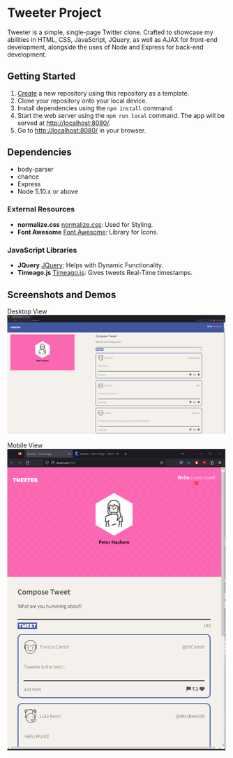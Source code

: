 # Tweeter Project

Tweeter is a simple, single-page Twitter clone. Crafted to showcase my abilities in HTML, CSS, JavaScript, JQuery, as well as AJAX for front-end development, alongside the uses of Node and Express for back-end development.

## Getting Started

1. [Create](https://docs.github.com/en/repositories/creating-and-managing-repositories/creating-a-repository-from-a-template) a new repository using this repository as a template.
2. Clone your repository onto your local device.
3. Install dependencies using the `npm install` command.
4. Start the web server using the `npm run local` command. The app will be served at <http://localhost:8080/>.
5. Go to <http://localhost:8080/> in your browser.

## Dependencies

- body-parser
- chance
- Express
- Node 5.10.x or above

### External Resources

- **normalize.css** [normalize.css](https://cdnjs.cloudflare.com/ajax/libs/normalize/8.0.1/normalize.min.css): Used for Styling.
- **Font Awesome** [Font Awesome](https://cdnjs.cloudflare.com/ajax/libs/font-awesome/6.4.2/css/all.min.css): Library for Icons.

### JavaScript Libraries

- **JQuery** [JQuery](https://ajax.googleapis.com/ajax/libs/jquery/3.4.1/jquery.min.js): Helps with Dynamic Functionality.
- **Timeago.js** [Timeago.js](https://cdnjs.cloudflare.com/ajax/libs/timeago.js/4.0.2/timeago.min.js): Gives tweets Real-Time timestamps.

## Screenshots and Demos

Desktop View
<img src="https://github.com/TheOriginalArab/tweeter/blob/master/Docs/Desktop%20Version.png" width="500">

Mobile View
<img src="https://github.com/TheOriginalArab/tweeter/blob/master/Docs/Mobile%20Size%20Version.png" width="500">
